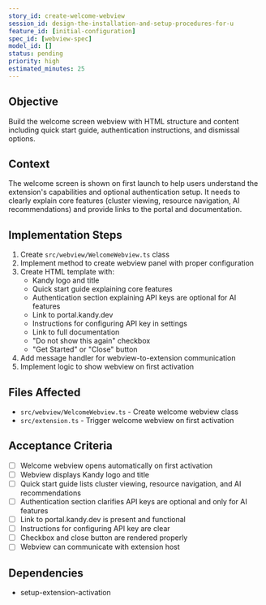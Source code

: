 ```yaml
---
story_id: create-welcome-webview
session_id: design-the-installation-and-setup-procedures-for-u
feature_id: [initial-configuration]
spec_id: [webview-spec]
model_id: []
status: pending
priority: high
estimated_minutes: 25
---
```


## Objective

Build the welcome screen webview with HTML structure and content including quick start guide, authentication instructions, and dismissal options.

## Context

The welcome screen is shown on first launch to help users understand the extension's capabilities and optional authentication setup. It needs to clearly explain core features (cluster viewing, resource navigation, AI recommendations) and provide links to the portal and documentation.

## Implementation Steps

1. Create `src/webview/WelcomeWebview.ts` class
2. Implement method to create webview panel with proper configuration
3. Create HTML template with:
   - Kandy logo and title
   - Quick start guide explaining core features
   - Authentication section explaining API keys are optional for AI features
   - Link to portal.kandy.dev
   - Instructions for configuring API key in settings
   - Link to full documentation
   - "Do not show this again" checkbox
   - "Get Started" or "Close" button
4. Add message handler for webview-to-extension communication
5. Implement logic to show webview on first activation

## Files Affected

- `src/webview/WelcomeWebview.ts` - Create welcome webview class
- `src/extension.ts` - Trigger welcome webview on first activation

## Acceptance Criteria

- [ ] Welcome webview opens automatically on first activation
- [ ] Webview displays Kandy logo and title
- [ ] Quick start guide lists cluster viewing, resource navigation, and AI recommendations
- [ ] Authentication section clarifies API keys are optional and only for AI features
- [ ] Link to portal.kandy.dev is present and functional
- [ ] Instructions for configuring API key are clear
- [ ] Checkbox and close button are rendered properly
- [ ] Webview can communicate with extension host

## Dependencies

- setup-extension-activation

